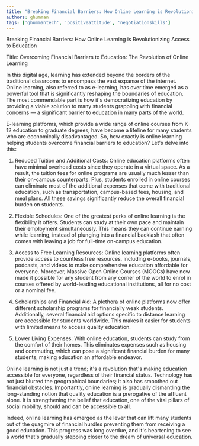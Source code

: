 ```yaml
---
title: "Breaking Financial Barriers: How Online Learning is Revolutionizing Access to Education"  # Wrap the title in double quotes
authors: ghumman
tags: ['ghummantech', 'positiveattitude', 'negotiationskills']
---
```


Breaking Financial Barriers: How Online Learning is Revolutionizing Access to Education
<!-- truncate -->

Title: Overcoming Financial Barriers to Education: The Revolution of Online Learning 

In this digital age, learning has extended beyond the borders of the traditional classrooms to encompass the vast expanse of the internet. Online learning, also referred to as e-learning, has over time emerged as a powerful tool that is significantly reshaping the boundaries of education. The most commendable part is how it's democratizing education by providing a viable solution to many students grappling with financial concerns — a significant barrier to education in many parts of the world. 

E-learning platforms, which provide a wide range of online courses from K-12 education to graduate degrees, have become a lifeline for many students who are economically disadvantaged. So, how exactly is online learning helping students overcome financial barriers to education? Let's delve into this:

1. Reduced Tuition and Additional Costs: Online education platforms often have minimal overhead costs since they operate in a virtual space. As a result, the tuition fees for online programs are usually much lesser than their on-campus counterparts. Plus, students enrolled in online courses can eliminate most of the additional expenses that come with traditional education, such as transportation, campus-based fees, housing, and meal plans. All these savings significantly reduce the overall financial burden on students.

2. Flexible Schedules: One of the greatest perks of online learning is the flexibility it offers. Students can study at their own pace and maintain their employment simultaneously. This means they can continue earning while learning, instead of plunging into a financial backlash that often comes with leaving a job for full-time on-campus education. 

3. Access to Free Learning Resources: Online learning platforms often provide access to countless free resources, including e-books, journals, podcasts, and videos to make comprehensive education affordable for everyone. Moreover, Massive Open Online Courses (MOOCs) have now made it possible for any student from any corner of the world to enrol in courses offered by world-leading educational institutions, all for no cost or a nominal fee.

4. Scholarships and Financial Aid: A plethora of online platforms now offer different scholarship programs for financially weak students. Additionally, several financial aid options specific to distance learning are accessible for students worldwide. This makes it easier for students with limited means to access quality education.

5. Lower Living Expenses: With online education, students can study from the comfort of their homes. This eliminates expenses such as housing and commuting, which can pose a significant financial burden for many students, making education an affordable endeavor.

Online learning is not just a trend; it's a revolution that's making education accessible for everyone, regardless of their financial status. Technology has not just blurred the geographical boundaries; it also has smoothed out financial obstacles. Importantly, online learning is gradually dismantling the long-standing notion that quality education is a prerogative of the affluent alone. It is strengthening the belief that education, one of the vital pillars of social mobility, should and can be accessible to all. 

Indeed, online learning has emerged as the lever that can lift many students out of the quagmire of financial hurdles preventing them from receiving a good education. This progress was long overdue, and it's heartening to see a world that's gradually stepping closer to the dream of universal education.
